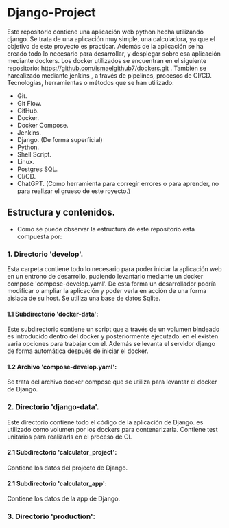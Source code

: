 # Django-Project
Este repositorio contiene una aplicación web python hecha utilizando django.
Se trata de una aplicación muy simple, una calculadora, ya que el objetivo de este proyecto es practicar. Además de la aplicación se ha creado todo lo necesario para desarrollar, y desplegar sobre esa aplicación mediante dockers. Los docker utilizados se encuentran en el siguiente repositorio: https://github.com/ismaelgithub7/dockers.git . También se harealizado mediante jenkins , a través de pipelines, procesos de CI/CD.
Tecnologias, herramientas o métodos que se han utilizado:

- Git.
- Git Flow.
- GitHub.
- Docker.
- Docker Compose.
- Jenkins.
- Django. (De forma superficial)
- Python.
- Shell Script.
- Linux.
- Postgres SQL.
- CI/CD.
- ChatGPT. (Como herramienta para corregir errores o para aprender, no para realizar el grueso de este royecto.)
## Estructura y contenidos.
- Como se puede observar la estructura de este repositorio está compuesta por:
### 1. Directorio 'develop'.
Esta carpeta contiene todo lo necesario para poder iniciar la aplicación web en un entrono de desarrollo, pudiendo levantarlo mediante un docker compose 'compose-develop.yaml'. De esta forma un desarrollador podría modificar o ampliar la aplicación y poder verla en acción de una forma aislada de su host. Se utiliza una base de datos Sqlite.
#### 1.1 Subdirectorio 'docker-data':
Este subdirectorio contiene un script que a través de un volumen bindeado es introducido dentro del docker y posteriormente ejecutado. en el existen varia opciones para trabajar con el. Además se levanta el servidor django de forma automática después de iniciar el docker.
#### 1.2 Archivo 'compose-develop.yaml':
Se trata del archivo docker compose que se utiliza para levantar el docker de Django.
### 2. Directorio 'django-data'.
Este directorio contiene todo el código de la aplicación de Django. es utilizado como volumen por los dockers para contenarizarla. Contiene test unitarios para realizarls en el proceso de CI.
#### 2.1 Subdirectorio 'calculator_project':
Contiene los datos del projecto de Django.
#### 2.1 Subdirectorio 'calculator_app':
Contiene los datos de la app de Django.
### 3. Directorio 'production':
####
